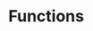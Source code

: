 # Functions

<!-- cmdrun python3 generate_function_overview.py elements -->

<!-- cmdrun python3 generate_function_overview.py browser -->

<!-- cmdrun python3 generate_function_overview.py sensors -->

<!-- cmdrun python3 generate_function_overview.py watch -->

<!-- cmdrun python3 generate_function_overview.py utilities -->
